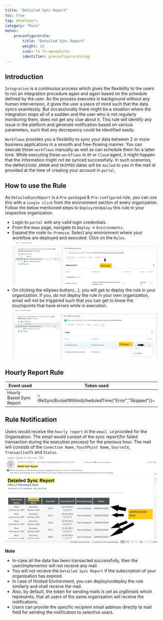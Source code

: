 ```yaml
---
title: "Detailed Sync Report"
toc: true
tag: developers
category: "Rule"
menus: 
    preconfigurerule:
        title: "Detailed Sync Report"
        weight: 18
        icon: fa fa-wpexplorer
        identifier: preconfigurerulelog
---
```


## Introduction

`Integration` is a continuous process which gives the flexibility to the users to run an integration procedure again and again
based on the schedule defined by the user. As the process executes in background without any human intervension, it gives 
the user a piece of mind such that the data syncs seamlessly. But occassionally there might be a situation where the integration 
stops all of a sudden and the user who is not regularly monitoring them, does not get any clue about it. This rule will identify any 
issue in the platform and generate notification based on various parameters, such that any decrepancy could be identified easily.
  
`Workflows` provides you a flexibility to sync your data between 2 or more business applications in a smooth and free-flowing 
manner. You can execute these `workflows` manually as well as can schedule them for a latter time. While executing 
these `workflows` in `OP` or `Cloud` agent, it might happen that the information might not be synced successfully. 
In such scenerios, the `UNPROCESSED` ,`ERROR` and `SKIPPED` datas will be `mailed` to you in the mail id provided at the 
time of creating your account in `portal`. 

## How to use the Rule

As `DetailedSyncReport` is a `Pre-packaged` & `Pre-configured` rule, you can use this with a `single click` from the 
enivronment section of every organization. Follow the below mentioned steps to `Deploy/Undeploy` this rule in your respective 
organization. 

- Login to `portal` with any valid login credentials. 
- From the `Home` page, navigate to `Deploy` -> `Environments`. 
- Expand the node `On-Premise`. Select any environment where your workflow are deployed and executed. Click on the `Rules`.
![detailedsyncreportprocessflow2](/staticfiles/rules/media/detailedsyncreportprocessflow2.png)
- On clicking the ellipses button(...), you will get to deploy the rule in your organization. If you, do not 
deploy the rule in your own organization, email will not be triggered such that you can get to know the touchpoints that 
have errors while in execution.
![detailedsyncreport1](/staticfiles/rules/media/detailedsyncreport1.png)

## Hourly Report Rule

|Event used|Token used |
|---|---|
|Hourly Based Sync Report|~{ReSyncBucketWithinScheduledTime("Error","Skipped")}~|

## Rule Notification

Users would receive the `hourly report` in the `email id` provided for the Organisation. The email would consist 
of the sync report(for failed transaction during the execution process) for the previous hour. The mail will 
consists of the `Conection Name`, `TouchPoint Name`, `SourceId`, `TransactionTS` and `Status`. 
![detailedsyncreport](/staticfiles/rules/media/detailedsyncreport.png)

**Note**  
- In-case all the data has been transacted successfully, then the user/implementor will not receive any mail.           
- You will not recieve the `Detailed Sync Report` if the subscription of your organisation has expired.
- In case of Hosted Environment, you can deploy/undeploy the rule similarly and shall receive the mail.
- Also, by default, the token for sending mails is set as ${orgEmails}$ which represents, that all users of the same organization will receive the notifications.       
- Users can provide the specific recipient email address directly to mail field for sending the notification to selective users.


